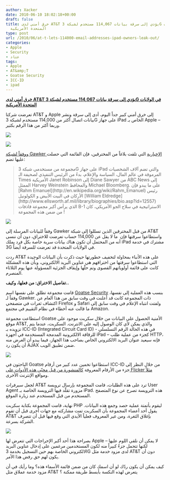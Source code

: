 ```yaml
---
author: Xacker
date: 2010-06-10 18:02:18+00:00
draft: false
title: خرق أمني لدى AT&T يؤدي إلى سرقة بيانات 114,067 مستخدم لشبكة 3G في الولايات
  المتحدة الأمريكية
type: post
url: /2010/06/at-t-lets-114000-email-addresses-ipad-owners-leak-out/
categories:
- Apple
- Security
- عتاد
tags:
- Apple
- AT&amp;T
- Goatse Security
- ICC-ID
- ipad
---
```


**[خرق أمني لدى AT&T يؤدي إلى سرقة بيانات 114,067 مستخدم لشبكة 3G في الولايات المتحدة الأمريكية](http://www.it-scoop.com/2010/06/at-t-lets-114000-email-addresses-ipad-owners-leak-out)**




تعرضت شركتا AT&T و Apple إلى خرق أمني كبير جداً اليوم، أدى إلى سرقة ونشر بيانات اتصال أكثر من 114,000 مستخدم لشبكة 3G على جهاز iPad الخاص بـ Apple – وربما أكثر من هذا الرقم بكثير.




[![](http://www.it-scoop.com/wp-content/uploads/2010/06/ipad-iLeak.jpg)
](http://www.it-scoop.com/2010/06/at-t-lets-114000-email-addresses-ipad-owners-leak-out)







[![](http://www.it-scoop.com/wp-content/uploads/2010/06/ileakinside3.jpg)
](http://www.it-scoop.com/2010/06/at-t-lets-114000-email-addresses-ipad-owners-leak-out)


و[وفقاً لشبكة Gawker الإخبارية](http://gawker.com/5559346/) التي تلقت بلاغاً من المخترقين، فإن القائمة التي حصلت عليها تضم:


<blockquote>مجموعة من مستخدمي شبكة 3G على جهاز iPad والتي تضم آلاف الشخصيات المرموقة في عالم المال، السياسة والإعلام، بدءً من الرئيس التنفيذي لصحيفة الـ Times الأمريكية Janet Robinson إلى Diane Sawyer من ABC News إلى الممثل Harvey Weinstein والمحافظ Michael Bloomberg. على ما يبدو فإن [Rahm Emanuel](http://en.wikipedia.org/wiki/Rahm_Emanuel) رئيس الأركان في البيت الأبيض و الكولونيل [William Eldredge](http://www.ellsworth.af.mil/library/biographies/bio.asp?id=12557) الذي يرأس أكبر مجموعة قاذفات B-1 الاستراتيجية في سلاح الجو الأمريكي، كان  من ضمن هذه المجموعة!</blockquote>




[![](http://www.it-scoop.com/wp-content/uploads/2010/06/ileak_inside2.jpg)
](http://www.it-scoop.com/2010/06/at-t-lets-114000-email-addresses-ipad-owners-leak-out)


وفقاً للبيانات المرسلة إلى Gawker من قبل المخترقين الذين تسللوا إلى شبكة AT&T واستطاعوا سرقتها فإن  ما لا يقل عن 114,000 حساب تعرضت للاختراق، دون أن ننسى أنه من المحتمل أن تكون هناك بيانات سرية خاصة بكل فرد يملك iPad مشترك في خدمة 3G في الولايات المتحدة قد تعرضت للسرقة أيضاً.

ردت AT&T على هذه الأنباء بمحاولة لتخفيف خطورتها حيث ذكرت بأن البيانات الوحيدة التي استطاعوا سرقتها من اختراقهم هي عناوين البريد الالكتروني، وبأن هذه المشكلة كانت على قائمة أولوياتهم القصوى وتم حلّها وإيقاف الجزئية المسؤولة عنها يوم الثلاثاء المنصرم.

**تفاصيل الاختراق: من فعلها، وكيف..**

قامت مجموعة تطلق على نفسها اسم [Goatse Security](http://security.goatse.fr/) بنسب هذه العملية إلى نفسها، وفقاً لـ Gawker. ذات المجموعة كانت قد أعلنت في وقت سابق من هذا العام عن اكتشاف ثغرات في متصفحي Firefox و Safari ولفتت انتباه الإعلام في وقت سابق إلى ما قالت عنه أخطاء في نظام التقييم في مجتمع Amazon.

استطاعت مجموعة Goatse الأمنية الحصول على البيانات من خلال سكربت موجود على موقع AT&T, والذي يمكن لأي كان الوصول إليه على الانترنت. السكربت، عندما يتم تزويده بـ ICC-ID (Integrated Circuit Card ID) - في هذه الحالة الرقم التسلسلي للرقاقة الالكترونية المدمجة المستخدمة في أجهزة iPad – كجزء من عملية طلب HTTP، فإنه سيعيد عنوان البريد الالكتروني الخاص بصاحب هذا الجهاز، فيما يبدو أن الغرض منه أن يكون رد AJAX ضمن تطبيق الويب.


[![](http://www.it-scoop.com/wp-content/uploads/2010/06/ipad_sim_icc_id.jpg)
](http://www.it-scoop.com/2010/06/at-t-lets-114000-email-addresses-ipad-owners-leak-out)


الباحثون في Goatse استطاعوا تخمين عدد كبير من أرقام ICC-ID من خلال النظر إلى جزء من الأرقام المعروفة [كالمنشورة من قبل محبّي هذه الأدوات على Flicker مثلاً](http://www.flickr.com/photos/kalleboo/4662852294/) ومواقع الإنترنت الأخرى.

لجعل سيرفرات AT&T ترد على هذه الطلبات، قامت المجموعة بإرسال ترويسة User Agent مزورة تقلّد فيها الترويسة الخاصة بـ iPad. هذه الترويسة تصرح عن نوع المتصفح المستخدم من قبل المستخدم عند زيارة الموقع.

نهاية، قامت المجموعة بكتابة سكربت PHP ليقوم بأتمتة عملية حصد وجمع هذه البيانات. يقول أحد أعضاء المجموعة بأن السكربت تمت مشاركته مع جهات أخرى قبل أن تقوم AT&T بإغلاق الثغرة، ومن غير المعروف فعلياً الأيدي التي وقع فيها قبل أن تتصرف الشركة بسرعة.


[![](http://www.it-scoop.com/wp-content/uploads/2010/06/ileak_inside1.jpg)
](http://www.it-scoop.com/2010/06/at-t-lets-114000-email-addresses-ipad-owners-leak-out)


بصراحة هذا أحد أكبر الإحراجات التي تتعرض لها Apple – لا يمكن أن نلقي اللوم عليها لكنها تتحمل جزءً كبيراً منه لكون المستخدمين مرغمين على إدخال عناوين البريد الالكتروني الخاصة بهم حين التسجيل بخدمة 3G لدى مزود خدمة مثل AT&T دون أن يكون لهم حق رفض هذا الأمر.

كيف يمكن أن يكون ردّك لو أن اسمك كان من ضمن قائمة الأسماء هذه؟ وما رأيك في أن مزود خدمة عملاق مثل AT&T يتعرض لهذه النكسة بأبسط طريقة ممكنة ؟
